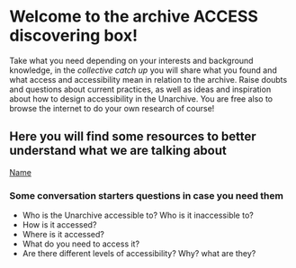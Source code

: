 # Welcome to the archive ACCESS discovering box!

Take what you need depending on your interests and background knowledge, in the <i>collective catch up</i> you will share what you found and what access and accessibility mean in relation to the archive. Raise doubts and questions about current practices, as well as ideas and inspiration about how to design accessibility in the Unarchive.
You are free also to browse the internet to do your own research of course!

## Here you will find some resources to better understand what we are talking about

[Name](https://www.somename.it/)

### Some conversation starters questions in case you need them

* Who is the Unarchive accessible to? Who is it inaccessible to?
* How is it accessed?
* Where is it accessed?
* What do you need to access it?
* Are there different levels of accessibility? Why? what are they? 

